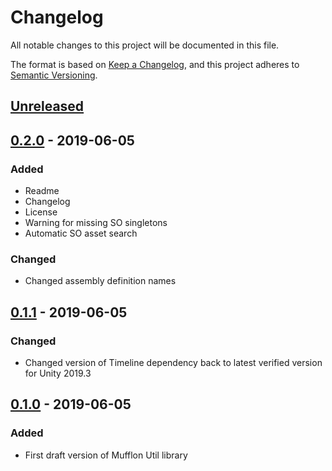 ﻿# Changelog
All notable changes to this project will be documented in this file.

The format is based on [Keep a Changelog](https://keepachangelog.com/en/1.0.0/),
and this project adheres to [Semantic Versioning](https://semver.org/spec/v2.0.0.html).

## [Unreleased]

## [0.2.0] - 2019-06-05
### Added
- Readme
- Changelog
- License
- Warning for missing SO singletons
- Automatic SO asset search

### Changed
- Changed assembly definition names

## [0.1.1] - 2019-06-05
### Changed
- Changed version of Timeline dependency back to latest verified version for Unity 2019.3

## [0.1.0] - 2019-06-05
### Added
- First draft version of Mufflon Util library

[Unreleased]: https://github.com/OJuergen/mufflonutil/compare/v0.2.0...HEAD
[0.2.0]: https://github.com/OJuergen/mufflonutil/compare/v0.1.1...v0.2.0
[0.1.1]: https://github.com/OJuergen/mufflonutil/compare/v0.1.0...v0.1.1
[0.1.0]: https://github.com/OJuergen/MufflonUtil/releases/tag/v0.1.0